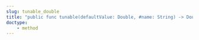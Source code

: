 ```yaml
---
slug: tunable_double
title: "public func tunable(defaultValue: Double, #name: String) -> Double"
doctype:
    - method
---
```

